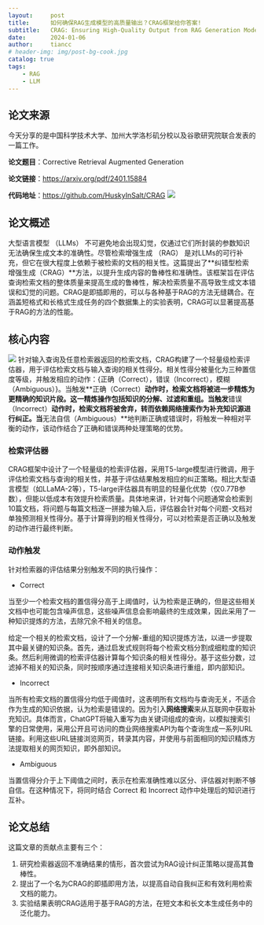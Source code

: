 ```yaml
---
layout:     post
title:      如何确保RAG生成模型的高质量输出？CRAG框架给你答案!
subtitle:   CRAG: Ensuring High-Quality Output from RAG Generation Models
date:       2024-01-06
author:     tiancc
# header-img: img/post-bg-cook.jpg
catalog: true
tags:
    - RAG
    - LLM
---
```


## 论文来源
今天分享的是中国科学技术大学、加州大学洛杉矶分校以及谷歌研究院联合发表的一篇工作。

**论文题目**：Corrective Retrieval Augmented Generation

**论文链接**：https://arxiv.org/pdf/2401.15884

**代码地址**：https://github.com/HuskyInSalt/CRAG
![](https://files.mdnice.com/user/80675/ad8eb425-fef1-46e5-9c1f-13839786c45f.png)


## 论文概述
大型语言模型 （LLMs） 不可避免地会出现幻觉，仅通过它们所封装的参数知识无法确保生成文本的准确性。尽管检索增强生成 （RAG） 是对LLMs的可行补充，但它在很大程度上依赖于被检索的文档的相关性。这篇提出了**纠错型检索增强生成（CRAG）**方法，以提升生成内容的鲁棒性和准确性。该框架旨在评估查询检索文档的整体质量来提高生成的鲁棒性，解决检索质量不高导致生成文本错误和幻觉的问题。CRAG是即插即用的，可以与各种基于RAG的方法无缝耦合。在涵盖短格式和长格式生成任务的四个数据集上的实验表明，CRAG可以显著提高基于RAG的方法的性能。

## 核心内容


![](https://files.mdnice.com/user/80675/e435dd21-1b71-4117-a85a-5c9070762ff5.png)
针对输入查询及任意检索器返回的检索文档，CRAG构建了一个轻量级检索评估器，用于评估检索文档与输入查询的相关性得分。相关性得分被量化为三种置信度等级，并触发相应的动作：{正确（Correct），错误（Incorrect），模糊（Ambiguous）}。当触发**正确（Correct）**动作时，检索文档将被进一步精炼为更精确的知识片段。这一精炼操作包括知识的分解、过滤和重组。当触发**错误（Incorrect）**动作时，检索文档将被舍弃，转而依赖网络搜索作为补充知识源进行纠正。当**无法自信（Ambiguous）**地判断正确或错误时，将触发一种相对平衡的动作，该动作结合了正确和错误两种处理策略的优势。

### 检索评估器
CRAG框架中设计了一个轻量级的检索评估器，采用T5-large模型进行微调，用于评估检索文档与查询的相关性，并基于评估结果触发相应的纠正策略。相比大型语言模型（如LLaMA-2等），T5-large评估器具有明显的轻量化优势（仅0.77B参数），但能以低成本有效提升检索质量。具体地来讲，针对每个问题通常会检索到10篇文档，将问题与每篇文档逐一拼接为输入后，评估器会针对每个问题-文档对单独预测相关性得分。基于计算得到的相关性得分，可以对检索是否正确以及触发的动作进行最终判断。
### 动作触发
针对检索器的评估结果分别触发不同的执行操作：
- Correct

当至少一个检索文档的置信得分高于上阈值时，认为检索是正确的，但是这些相关文档中也可能包含噪声信息，这些噪声信息会影响最终的生成效果，因此采用了一种知识提炼的方法，去除冗余不相关的信息。

给定一个相关的检索文档，设计了一个分解-重组的知识提炼方法，以进一步提取其中最关键的知识条。首先，通过启发式规则将每个检索文档分割成细粒度的知识条。然后利用微调的检索评估器计算每个知识条的相关性得分。基于这些分数，过滤掉不相关的知识条，同时按顺序通过连接相关知识条进行重组，即内部知识。


- Incorrect

当所有检索文档的置信得分均低于阈值时，这表明所有文档均与查询无关，不适合作为生成的知识依据，认为检索是错误的。因为引入**网络搜索**来从互联网中获取补充知识。具体而言，ChatGPT将输入重写为由关键词组成的查询，以模拟搜索引擎的日常使用，采用公开且可访问的商业网络搜索API为每个查询生成一系列URL链接。利用这些URL链接浏览网页，转录其内容，并使用与前面相同的知识精炼方法提取相关的网页知识，即外部知识。

- Ambiguous

当置信得分介于上下阈值之间时，表示在检索准确性难以区分、评估器对判断不够自信。在这种情况下，将同时结合 Correct 和 Incorrect 动作中处理后的知识进行互补。


## 论文总结
这篇文章的贡献点主要有三个：
1. 研究检索器返回不准确结果的情形，首次尝试为RAG设计纠正策略以提高其鲁棒性。
2. 提出了一个名为CRAG的即插即用方法，以提高自动自我纠正和有效利用检索文档的能力。
3. 实验结果表明CRAG适用于基于RAG的方法，在短文本和长文本生成任务中的泛化能力。